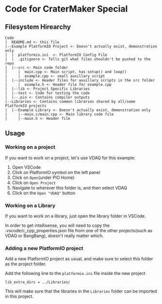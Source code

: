 # Code for CraterMaker Special

## Filesystem Hirearchy
```
Code
|  README.md <- this file
|--Example PlatformIO Project <- Doesn't actually exist, demonstration only
|  |  platformio.ini  <- PlatformIO Config File
|  |  .gitignore <- Tells git what files shouldn't be pushed to the repo
|  |--src <- Main code folder
|     |  main.cpp <- Main script, has setup() and loop()
|     |  example.cpp <- small auxillary script
|  |--include <- Header files for axuillary scripts in the src folder
|     |  example.h <- Header file for example.cpp
|  |--lib <- Project Specific Libraries
|  |--test <- Code for testing the code
|  |--.pio <- Contains compiler outputs
|--Libraries <- Contains common libraries shared by all/some PlatformIO projects
|  |--Example Library <- Doesn't actually exist, demonstration only
|     |--main.c/main.cpp <- Main library code file
|     |--main.h <- Header file
```

## Usage
### Working on a project
If you want to work on a project, let's use VDAQ for this example:
1. Open VSCode
2. Click on PlatformIO symbol on the left panel
3. Click on `Open`(under PIO Home)
4. Click on `Open Project`
5. Navigate to wherever this folder is, and then select VDAQ
6. Click on the `Open "VDAQ"` button


### Working on a Library
If you want to work on a library, just open the library folder in VSCode.

In order to get intellisense, you will need to copy the .vscode/c_cpp_properties.json file from one of the other projects(such as VDAQ or BangBang), doesn't really matter which.

### Adding a new PlatformIO project
Add a new PlatformIO project as usual, and make sure to select this folder as the project folder.

Add the following line to the `platformio.ini` file inside the new project
```
lib_extra_dirs = ../Libraries/
```

This will make sure that the libraries in the `Libraries` folder can be imported in this project.